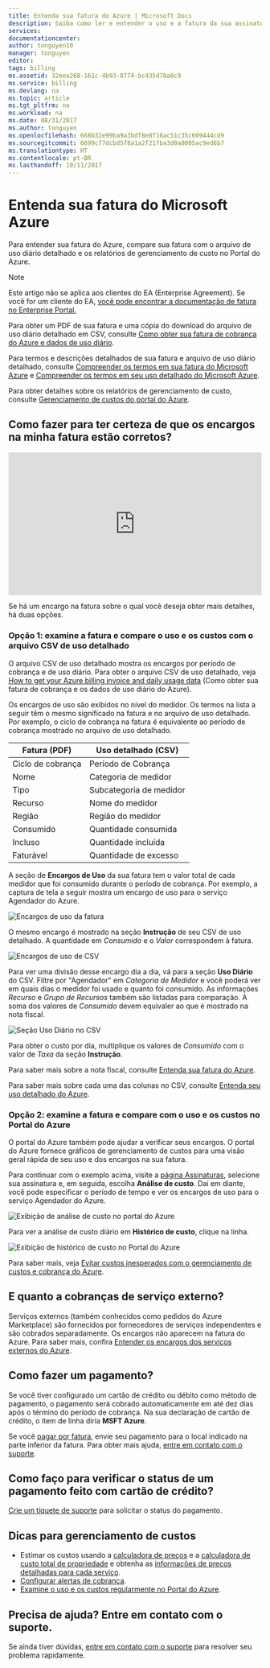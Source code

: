 ```yaml
---
title: Entenda sua fatura do Azure | Microsoft Docs
description: Saiba como ler e entender o uso e a fatura da sua assinatura do Azure
services: 
documentationcenter: 
author: tonguyen10
manager: tonguyen
editor: 
tags: billing
ms.assetid: 32eea268-161c-4b93-8774-bc435d78a8c9
ms.service: billing
ms.devlang: na
ms.topic: article
ms.tgt_pltfrm: na
ms.workload: na
ms.date: 08/31/2017
ms.author: tonguyen
ms.openlocfilehash: 668b32e99ba9a3bdf8e8f16ac51c35c609444cd9
ms.sourcegitcommit: 6699c77dcbd5f8a1a2f21fba3d0a0005ac9ed6b7
ms.translationtype: HT
ms.contentlocale: pt-BR
ms.lasthandoff: 10/11/2017
---
```

# <a name="understand-your-bill-for-microsoft-azure"></a>Entenda sua fatura do Microsoft Azure
Para entender sua fatura do Azure, compare sua fatura com o arquivo de uso diário detalhado e os relatórios de gerenciamento de custo no Portal do Azure.

>[!NOTE]
>Este artigo não se aplica aos clientes do EA (Enterprise Agreement). Se você for um cliente do EA, [você pode encontrar a documentação de fatura no Enterprise Portal.](https://ea.azure.com/helpdocs/understandingYourInvoice)  

Para obter um PDF de sua fatura e uma cópia do download do arquivo de uso diário detalhado em CSV, consulte [Como obter sua fatura de cobrança do Azure e dados de uso diário](billing-download-azure-invoice-daily-usage-date.md). 

Para termos e descrições detalhados de sua fatura e arquivo de uso diário detalhado, consulte [Compreender os termos em sua fatura do Microsoft Azure](billing-understand-your-invoice.md) e [Compreender os termos em seu uso detalhado do Microsoft Azure](billing-understand-your-usage.md). 

Para obter detalhes sobre os relatórios de gerenciamento de custo, consulte [Gerenciamento de custos do portal do Azure](https://docs.microsoft.com/en-us/azure/billing/billing-getting-started).

## <a name="charges"></a>Como fazer para ter certeza de que os encargos na minha fatura estão corretos?
<div style="padding-top: 56.25%; position: relative; width: 100%;">
<iframe style="position: absolute;top: 0;left: 0;right: 0;bottom: 0;" width="100%" height="100%" src="https://www.youtube.com/embed/3YegFD769Pk" frameborder="0" allowfullscreen></iframe>
</div>

Se há um encargo na fatura sobre o qual você deseja obter mais detalhes, há duas opções.

### <a name="option-1-review-your-invoice-and-compare-the-usage-and-costs-with-the-detailed-usage-csv-file"></a>Opção 1: examine a fatura e compare o uso e os custos com o arquivo CSV de uso detalhado

O arquivo CSV de uso detalhado mostra os encargos por período de cobrança e de uso diário. Para obter o arquivo CSV de uso detalhado, veja [How to get your Azure billing invoice and daily usage data](https://docs.microsoft.com/en-us/azure/billing/billing-download-azure-invoice-daily-usage-date) (Como obter sua fatura de cobrança e os dados de uso diário do Azure).

Os encargos de uso são exibidos no nível do medidor. Os termos na lista a seguir têm o mesmo significado na fatura e no arquivo de uso detalhado. Por exemplo, o ciclo de cobrança na fatura é equivalente ao período de cobrança mostrado no arquivo de uso detalhado.

 | Fatura (PDF) | Uso detalhado (CSV)|
 | --- | --- |
|Ciclo de cobrança | Período de Cobrança |
 |Nome |Categoria de medidor |
 |Tipo |Subcategoria de medidor |
 |Recurso |Nome do medidor |
 |Região |Região do medidor |
 |Consumido |Quantidade consumida |
 |Incluso |Quantidade incluída |
 |Faturável |Quantidade de excesso |

A seção de **Encargos de Uso** da sua fatura tem o valor total de cada medidor que foi consumido durante o período de cobrança. Por exemplo, a captura de tela a seguir mostra um encargo de uso para o serviço Agendador do Azure.

![Encargos de uso da fatura](./media/billing-understand-your-bill/1.png)

O mesmo encargo é mostrado na seção **Instrução** de seu CSV de uso detalhado. A quantidade em *Consumido* e o *Valor* correspondem à fatura.

![Encargos de uso de CSV](./media/billing-understand-your-bill/2.png)

Para ver uma divisão desse encargo dia a dia, vá para a seção **Uso Diário** do CSV. Filtre por "Agendador" em *Categoria de Medidor* e você poderá ver em quais dias o medidor foi usado e quanto foi consumido. As informações *Recurso* e *Grupo de Recursos* também são listadas para comparação. A soma dos valores de *Consumido* devem equivaler ao que é mostrado na nota fiscal.

![Seção Uso Diário no CSV](./media/billing-understand-your-bill/3.png)

Para obter o custo por dia, multiplique os valores de *Consumido* com o valor de *Taxa* da seção **Instrução**.

Para saber mais sobre a nota fiscal, consulte [Entenda sua fatura do Azure](billing-understand-your-invoice.md).

Para saber mais sobre cada uma das colunas no CSV, consulte [Entenda seu uso detalhado do Azure](billing-understand-your-invoice.md).

### <a name="option-2-review-your-invoice-and-compare-with-the-usage-and-costs-in-the-azure-portal"></a>Opção 2: examine a fatura e compare com o uso e os custos no Portal do Azure

O portal do Azure também pode ajudar a verificar seus encargos. O portal do Azure fornece gráficos de gerenciamento de custos para uma visão geral rápida de seu uso e dos encargos na sua fatura.

Para continuar com o exemplo acima, visite a [página Assinaturas](https://portal.azure.com/#blade/Microsoft_Azure_Billing/SubscriptionsBlade), selecione sua assinatura e, em seguida, escolha **Análise de custo**. Daí em diante, você pode especificar o período de tempo e ver os encargos de uso para o serviço Agendador do Azure.

![Exibição de análise de custo no portal do Azure](./media/billing-understand-your-bill/4.png)

Para ver a análise de custo diário em **Histórico de custo**, clique na linha.

![Exibição de histórico de custo no Portal do Azure](./media/billing-understand-your-bill/5.png)

Para saber mais, veja [Evitar custos inesperados com o gerenciamento de custos e cobrança do Azure](billing-getting-started.md#costs).

## <a name="external"></a>E quanto a cobranças de serviço externo?
Serviços externos (também conhecidos como pedidos do Azure Marketplace) são fornecidos por fornecedores de serviços independentes e são cobrados separadamente. Os encargos não aparecem na fatura do Azure. Para saber mais, confira [Entender os encargos dos serviços externos do Azure](billing-understand-your-azure-marketplace-charges.md).

## <a name="payment"></a>Como fazer um pagamento?

Se você tiver configurado um cartão de crédito ou débito como método de pagamento, o pagamento será cobrado automaticamente em até dez dias após o término do período de cobrança. Na sua declaração de cartão de crédito, o item de linha diria **MSFT Azure**.

Se você [pagar por fatura](billing-how-to-pay-by-invoice.md), envie seu pagamento para o local indicado na parte inferior da fatura. Para obter mais ajuda, [entre em contato com o suporte](https://portal.azure.com/?#blade/Microsoft_Azure_Support/HelpAndSupportBlade).

## <a name="how-do-i-check-the-status-of-a-payment-made-by-credit-card"></a>Como faço para verificar o status de um pagamento feito com cartão de crédito?

[Crie um tíquete de suporte](https://portal.azure.com/?#blade/Microsoft_Azure_Support/HelpAndSupportBlade) para solicitar o status do pagamento. 

## <a name="tips-for-cost-management"></a>Dicas para gerenciamento de custos
- Estimar os custos usando a [calculadora de preços](https://azure.microsoft.com/pricing/calculator/) e a [calculadora de custo total de propriedade](https://aka.ms/azure-tco-calculator) e obtenha as [informações de preços detalhadas para cada serviço](https://azure.microsoft.com/en-us/pricing/).
- [Configurar alertas de cobrança](billing-set-up-alerts.md).
- [Examine o uso e os custos regularmente no Portal do Azure](billing-getting-started.md#costs).

## <a name="need-help-contact-support"></a>Precisa de ajuda? Entre em contato com o suporte.

Se ainda tiver dúvidas, [entre em contato com o suporte](https://portal.azure.com/?#blade/Microsoft_Azure_Support/HelpAndSupportBlade) para resolver seu problema rapidamente.
